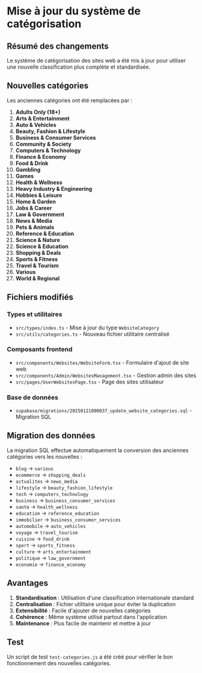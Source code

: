 # Mise à jour du système de catégorisation

## Résumé des changements

Le système de catégorisation des sites web a été mis à jour pour utiliser une nouvelle classification plus complète et standardisée.

## Nouvelles catégories

Les anciennes catégories ont été remplacées par :

1. **Adults Only (18+)**
2. **Arts & Entertainment**
3. **Auto & Vehicles**
4. **Beauty, Fashion & Lifestyle**
5. **Business & Consumer Services**
6. **Community & Society**
7. **Computers & Technology**
8. **Finance & Economy**
9. **Food & Drink**
10. **Gambling**
11. **Games**
12. **Health & Wellness**
13. **Heavy Industry & Engineering**
14. **Hobbies & Leisure**
15. **Home & Garden**
16. **Jobs & Career**
17. **Law & Government**
18. **News & Media**
19. **Pets & Animals**
20. **Reference & Education**
21. **Science & Nature**
22. **Science & Education**
23. **Shopping & Deals**
24. **Sports & Fitness**
25. **Travel & Tourism**
26. **Various**
27. **World & Regional**

## Fichiers modifiés

### Types et utilitaires
- `src/types/index.ts` - Mise à jour du type `WebsiteCategory`
- `src/utils/categories.ts` - Nouveau fichier utilitaire centralisé

### Composants frontend
- `src/components/Websites/WebsiteForm.tsx` - Formulaire d'ajout de site web
- `src/components/Admin/WebsitesManagement.tsx` - Gestion admin des sites
- `src/pages/UserWebsitesPage.tsx` - Page des sites utilisateur

### Base de données
- `supabase/migrations/20250121000037_update_website_categories.sql` - Migration SQL

## Migration des données

La migration SQL effectue automatiquement la conversion des anciennes catégories vers les nouvelles :

- `blog` → `various`
- `ecommerce` → `shopping_deals`
- `actualites` → `news_media`
- `lifestyle` → `beauty_fashion_lifestyle`
- `tech` → `computers_technology`
- `business` → `business_consumer_services`
- `sante` → `health_wellness`
- `education` → `reference_education`
- `immobilier` → `business_consumer_services`
- `automobile` → `auto_vehicles`
- `voyage` → `travel_tourism`
- `cuisine` → `food_drink`
- `sport` → `sports_fitness`
- `culture` → `arts_entertainment`
- `politique` → `law_government`
- `economie` → `finance_economy`

## Avantages

1. **Standardisation** : Utilisation d'une classification internationale standard
2. **Centralisation** : Fichier utilitaire unique pour éviter la duplication
3. **Extensibilité** : Facile d'ajouter de nouvelles catégories
4. **Cohérence** : Même système utilisé partout dans l'application
5. **Maintenance** : Plus facile de maintenir et mettre à jour

## Test

Un script de test `test-categories.js` a été créé pour vérifier le bon fonctionnement des nouvelles catégories.
